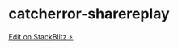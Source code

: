 # catcherror-sharereplay

[Edit on StackBlitz ⚡️](https://stackblitz.com/edit/catcherror-sharereplay)